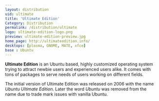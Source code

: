 ```yaml
---
layout: distribution
uid: ultimate
title: 'Ultimate Edition'
Category: Distribution
permalink: /distribution/ultimate
logo: ultimate-edition-logo.png
preview: ultimate-edition-preview.jpg
home_page: http://ultimateedition.info/
desktops: [plasma, GNOME, MATE, xfce]
base : Ubuntu
---
```


**Ultimate Edition** is an Ubuntu based, highly customized operating system trying to attract
newbie users and experienced users alike. It comes with tons of packages to serve needs of 
users working on different fields.

The initial version of Ultimate Edition was released on 2006 with the name *Ubuntu Ultimate Edition*.
Later the word *Ubuntu* was removed from the name due to trade mark issues with vanilla Ubuntu.
